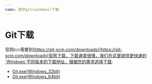 ```yaml
---
name: 提供git(windows)下载
---
```



# Git下载
官网`Git`需要到[https://git-scm.com/downloads](https://git-scm.com/downloads)官网下载，下载速度很慢，我们在这里提供更快速的`Windows`不同版本的下载地址，根据您的需求选择下载:

+ <a href="https://www.gitclone.com/download/Git-2.35.1.2-32-bit.exe">Git.exe(Windows_32bit)</a>
+ <a href="https://www.gitclone.com/download/Git-2.35.1.2-64-bit.exe">Git.exe(Windows_64bit)</a>

